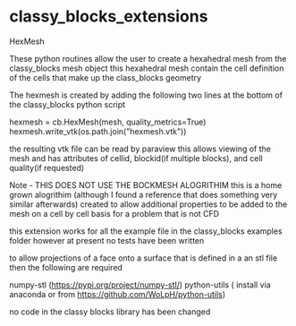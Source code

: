 # classy_blocks_extensions

HexMesh

These python routines allow the user to create a hexahedral mesh from the classy_blocks mesh object
this hexahedral mesh contain the cell definition of the cells that make up the class_blocks geometry

The hexmesh is created by adding the following two lines at the bottom of the classy_blocks python script

hexmesh = cb.HexMesh(mesh, quality_metrics=True)
hexmesh.write_vtk(os.path.join("hexmesh.vtk"))

the resulting vtk file can be read by paraview
this allows viewing of the mesh and has attributes of cellid, blockid(if multiple blocks), and cell quality(if requested)

Note - THIS DOES NOT USE THE BOCKMESH ALOGRITHIM
this is a home grown alogrithim (although I found a reference that does something very similar afterwards)
created to allow additional properties to be added to the mesh on a cell by cell basis for a problem that
is not CFD

this extension works for all the example file in the classy_blocks examples folder
however at present no tests have been written

to allow projections of a face onto a surface that is defined in a an stl file then the following are required

numpy-stl (https://pypi.org/project/numpy-stl/)
python-utils ( install via anaconda or from https://github.com/WoLpH/python-utils)

no code in the classy blocks library has been changed
